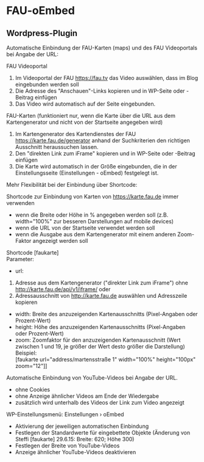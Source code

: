 FAU-oEmbed
==========

Wordpress-Plugin
----------------

Automatische Einbindung der FAU-Karten (maps) und des FAU Videoportals bei Angabe der URL:

FAU Videoportal    

1. Im Videoportal der FAU https://fau.tv das Video auswählen, dass im Blog eingebunden werden soll
2. Die Adresse des "Anschauen"-Links kopieren und in WP-Seite oder -Beitrag einfügen
3. Das Video wird automatisch auf der Seite eingebunden.

FAU-Karten (funktioniert nur, wenn die Karte über die URL aus dem Kartengenerator und nicht von der Startseite angegeben wird)    

1. Im Kartengenerator des Kartendienstes der FAU https://karte.fau.de/generator anhand der Suchkriterien den richtigen Ausschnitt heraussuchen lassen.
2. Den "direkten Link zum iFrame" kopieren und in WP-Seite oder -Beitrag einfügen
3. Die Karte wird automatisch in der Größe eingebunden, die in der Einstellungsseite (Einstellungen - oEmbed) festgelegt ist.

Mehr Flexibilität bei der Einbindung über Shortcode:   

Shortcode zur Einbindung von Karten von https://karte.fau.de immer verwenden
- wenn die Breite oder Höhe in % angegeben werden soll (z.B. width="100%" zur besseren Darstellungen auf mobile devices)    
- wenn die URL von der Startseite verwendet werden soll    
- wenn die Ausgabe aus dem Kartengenerator mit einem anderen Zoom-Faktor angezeigt werden soll    

Shortcode [faukarte]    
Parameter:
- url: 
1. Adresse aus dem Kartengenerator ("direkter Link zum iFrame") ohne http://karte.fau.de/api/v1/iframe/ oder
2. Adressausschnitt von http://karte.fau.de auswählen und Adresszeile kopieren
- width: Breite des anzuzeigenden Kartenausschnitts (Pixel-Angaben oder Prozent-Wert)
- height: Höhe des anzuzeigenden Kartenausschnitts (Pixel-Angaben oder Prozent-Wert)
- zoom: Zoomfaktor für den anzuzeigenden Kartenausschnitt (Wert zwischen 1 und 19, je größer der Wert desto größer die Darstellung)
Beispiel:    
[faukarte url="address/martensstraße 1" width="100%" height="100px" zoom="12"]]    



Automatische Einbindung von YouTube-Videos bei Angabe der URL.    

- ohne Cookies
- ohne Anzeige ähnlicher Videos am Ende der Wiedergabe
- zusätzlich wird unterhalb des Videos der Link zum Video angezeigt



WP-Einstellungsmenü: Einstellungen › oEmbed    

- Aktivierung der jeweiligen automatischen Einbindung
- Festlegen der Standardwerte für eingebettete Objekte (Änderung von Steffi [faukarte] 29.6.15: Breite: 620; Höhe 300)
- Festlegen der Breite von YouTube-Videos
- Anzeige ähnlicher YouTube-Videos deaktivieren
